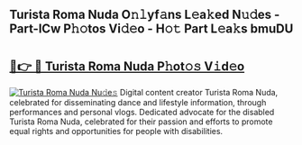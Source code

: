 ## Turista Roma Nuda O𝚗𝚕yf𝚊ns L𝚎a𝚔ed N𝚞𝚍es - Part-lCw P𝚑𝚘tos Vi𝚍𝚎o - H𝚘𝚝 Part L𝚎a𝚔s bmuDU

# <h2><a href="http://kff6elg.oniu.top/?m=Turista+Roma+Nuda">🔗👉 🔴 Turista Roma Nuda P𝚑ot𝚘𝚜 V𝚒d𝚎o</a></h2>

[![Turista Roma Nuda Nu𝚍e𝚜](https://i.imgur.com/0qMVB7G.gif)](http://kff6elg.oniu.top/?m=Turista+Roma+Nuda)
Digital content creator Turista Roma Nuda, celebrated for disseminating dance and lifestyle information, through performances and personal vlogs. Dedicated advocate for the disabled Turista Roma Nuda, celebrated for their passion and efforts to promote equal rights and opportunities for people with disabilities.  
